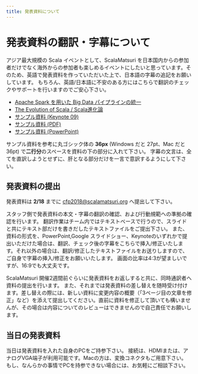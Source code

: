 ```yaml
---
title: 発表資料について
---
```


# 発表資料の翻訳・字幕について

アジア最大規模の Scala イベントとして、ScalaMatsuri を日本国内からの参加者だけでなく海外からの参加者も楽しめるイベントにしたいと思っています。そのため、英語で発表資料を作っていただいた上で、日本語の字幕の追記をお願いしています。
もちろん、英語/日本語に不安のある方にはこちらで翻訳のチェックやサポートを行いますのでご安心下さい。


- [Apache Spark を用いた Big Data パイプラインの統一](http://www.slideshare.net/scalaconfjp/building-a-unified-data-pipline-in-spark)
- [The Evolution of Scala / Scala進化論](http://www.slideshare.net/scalaconfjp/the-evolution-of-scala-scala)
- [サンプル資料 (Keynote 09)](/img/sub-samples/sub-sample.key)
- [サンプル資料 (PDF)](/img/sub-samples/sub-sample.pdf)
- [サンプル資料 (PowerPoint)](/img/sub-samples/sub-sample.pptx)

サンプル資料を参考に丸ゴシック体の **36px** (Windows だと 27pt、Mac だと 36pt) で**二行分**のスペースを資料の下の部分に入れて下さい。
字幕の文言は、全てを直訳しようとせずに、肝となる部分だけを一言で意訳するようにして下さい。

## 発表資料の提出

発表資料は **2/18** までに cfp2018@scalamatsuri.org へ提出して下さい。

スタッフ側で発表資料の本文・字幕の翻訳の確認、および行動規範への準拠の確認を行います。
翻訳作業はチーム内ではテキストベースで行うので、スライドと共にテキスト部だけを書きだしたテキストファイルをご提出下さい。
また、資料の形式を、PowerPoint,Google スライドショー、Keynoteのいずれかで提出いただけた場合は、翻訳、チェック後の字幕をこちらで挿入/修正いたします。それ以外の場合は、翻訳/修正したテキストファイルをお送りしますので、ご自身で字幕の挿入/修正をお願いいたします。
画面の比率は4:3が望ましいですが、16:9でも大丈夫です。

ScalaMatsuri 開催2週間前ぐらいに発表資料をお返しすると共に、同時通訳者へ資料の提出を行います。
また、それまでは発表資料の差し替えを随時受け付けます。差し替えの際には、新しい資料に変更内容の概要（「3ページ目の文章を修正」など）を添えて提出してください。直前に資料を修正して頂いても構いませんが、その場合は内容についてのレビューはできませんので自己責任でお願いします。

## 当日の発表資料

当日は発表資料を入れた自身のPCをご持参下さい。
接続は、HDMIまたは、アナログVGA端子が利用可能です。Macの方は、変換コネクタもご用意下さい。
もし、なんらかの事情でPCを持参できない場合には、お気軽にご相談下さい。

